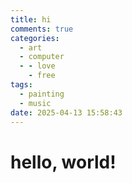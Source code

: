 ```yaml
---
title: hi
comments: true
categories:
  - art
  - computer
  - - love
    - free
tags:
  - painting
  - music
date: 2025-04-13 15:58:43
---
```


# hello, world!
